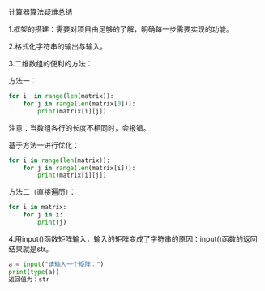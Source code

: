 计算器算法疑难总结

1.框架的搭建：需要对项目由足够的了解，明确每一步需要实现的功能。

2.格式化字符串的输出与输入。

3.二维数组的便利的方法：

方法一：

```python
for i  in range(len(matrix)):
	for j in range(len(matrix[0])):
		print(matrix[i][j])
```

注意：当数组各行的长度不相同时，会报错。

基于方法一进行优化：

```python
for i in range(len(matrix)):
	for j in range(len(matrix[i])):
		print(matrix[i][j])
```

方法二（直接遍历）：

```python
for i in matrix:
	for j in i:
		print(j)
```

4.用input()函数矩阵输入，输入的矩阵变成了字符串的原因：input()函数的返回结果就是str。

```python
a = input("请输入一个矩阵：")
print(type(a))
返回值为：str
```

